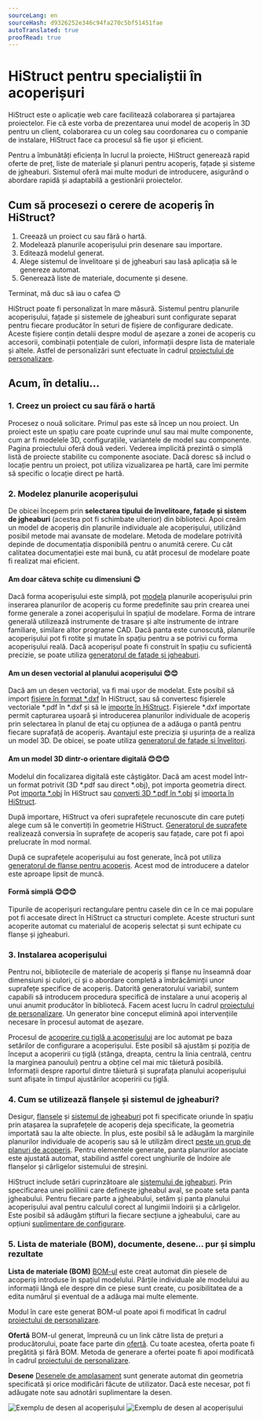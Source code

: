 ```yaml
---
sourceLang: en
sourceHash: d9326252e346c94fa270c5bf51451fae
autoTranslated: true
proofRead: true
---
```



# HiStruct pentru specialiștii în acoperișuri

HiStruct este o aplicație web care facilitează colaborarea și partajarea proiectelor. Fie că este vorba de prezentarea unui model de acoperiș în 3D pentru un client, colaborarea cu un coleg sau coordonarea cu o companie de instalare, HiStruct face ca procesul să fie ușor și eficient.

Pentru a îmbunătăți eficiența în lucrul la proiecte, HiStruct generează rapid oferte de preț, liste de materiale și planuri pentru acoperiș, fațade și sisteme de jgheaburi. Sistemul oferă mai multe moduri de introducere, asigurând o abordare rapidă și adaptabilă a gestionării proiectelor.

## Cum să procesezi o cerere de acoperiș în HiStruct?

1. Creează un proiect cu sau fără o hartă.
1. Modelează planurile acoperișului prin desenare sau importare.
1. Editează modelul generat.
1. Alege sistemul de învelitoare și de jgheaburi sau lasă aplicația să le genereze automat.
1. Generează liste de materiale, documente și desene.

Terminat, mă duc să iau o cafea 😊

HiStruct poate fi personalizat în mare măsură. Sistemul pentru planurile acoperișului, fațade și sistemele de jgheaburi sunt configurate separat pentru fiecare producător în seturi de fișiere de configurare dedicate. Aceste fișiere conțin detalii despre modul de așezare a zonei de acoperiș cu accesorii, combinații potențiale de culori, informații despre lista de materiale și altele. Astfel de personalizări sunt efectuate în cadrul [proiectului de personalizare](customisationProject.md).

## Acum, în detaliu...

### 1. Creez un proiect cu sau fără o hartă

Procesez o nouă solicitare. Primul pas este să încep un nou proiect. Un proiect este un spațiu care poate cuprinde unul sau mai multe componente, cum ar fi modelele 3D, configurațiile, variantele de model sau componente. Pagina proiectului oferă două vederi. Vederea implicită prezintă o simplă listă de proiecte stabilite cu componente asociate. Dacă doresc să includ o locație pentru un proiect, pot utiliza vizualizarea pe hartă, care îmi permite să specific o locație direct pe hartă.

### 2. Modelez planurile acoperișului

De obicei începem prin **selectarea tipului de învelitoare, fațade și sistem de jgheaburi** (acestea pot fi schimbate ulterior) din biblioteci. Apoi creăm un model de acoperiș din planurile individuale ale acoperișului, utilizând posibil metode mai avansate de modelare. Metoda de modelare potrivită depinde de documentația disponibilă pentru o anumită cerere. Cu cât calitatea documentației este mai bună, cu atât procesul de modelare poate fi realizat mai eficient.

#### **Am doar câteva schițe cu dimensiuni 😊**

Dacă forma acoperișului este simplă, pot [modela](modellingRoofs.md) planurile acoperișului prin inserarea planurilor de acoperiș cu forme predefinite sau prin crearea unei forme generale a zonei acoperișului în spațiul de modelare. Forma de intrare generală utilizează instrumente de trasare și alte instrumente de intrare familiare, similare altor programe CAD. Dacă panta este cunoscută, planurile acoperișului pot fi rotite și mutate în spațiu pentru a se potrivi cu forma acoperișului reală. Dacă acoperișul poate fi construit în spațiu cu suficientă precizie, se poate utiliza [generatorul de fațade și jgheaburi](roofFlashingGenerator.md).

#### **Am un desen vectorial al planului acoperișului 😊😊**

Dacă am un desen vectorial, va fi mai ușor de modelat. Este posibil să import [fișiere în format *.dxf](importDxf.md) în HiStruct, sau să convertesc fișierele vectoriale *.pdf în *.dxf și să le [importe în HiStruct](importDxf.md). Fișierele *.dxf importate permit capturarea ușoară și introducerea planurilor individuale de acoperiș prin selectarea în planul de etaj cu opțiunea de a adăuga o pantă pentru fiecare suprafață de acoperiș. Avantajul este precizia și ușurința de a realiza un model 3D. De obicei, se poate utiliza [generatorul de fațade și învelitori](roofFlashingGenerator.md).

#### **Am un model 3D dintr-o orientare digitală 😊😊😊**

Modelul din focalizarea digitală este câștigător. Dacă am acest model într-un format potrivit (3D *.pdf sau direct *.obj), pot importa geometria direct. Pot [importa *.obj](importObj.md) în HiStruct sau [converti 3D *.pdf în *.obj](convert3dPdfToObj.md) și [importa în HiStruct](importObj.md).

După importare, HiStruct va oferi suprafețele recunoscute din care puteți alege cum să le convertiți în geometrie HiStruct. [Generatorul de suprafețe](roofPolygonGenerator.md) realizează conversia în suprafețe de acoperiș sau fațade, care pot fi apoi prelucrate în mod normal.

După ce suprafețele acoperișului au fost generate, încă pot utiliza [generatorul de flanșe pentru acoperiș](roofFlashingGenerator.md). Acest mod de introducere a datelor este aproape lipsit de muncă.

#### **Formă simplă 😊😊😊**

Tipurile de acoperișuri rectangulare pentru casele din ce în ce mai populare pot fi accesate direct în HiStruct ca structuri complete. Aceste structuri sunt acoperite automat cu materialul de acoperiș selectat și sunt echipate cu flanșe și jgheaburi.

### 3. Instalarea acoperișului

Pentru noi, bibliotecile de materiale de acoperiș și flanșe nu înseamnă doar dimensiuni și culori, ci și o abordare completă a îmbrăcăminții unor suprafețe specifice de acoperiș. Datorită generatorului variabil, suntem capabili să introducem procedura specifică de instalare a unui acoperiș al unui anumit producător în bibliotecă. Facem acest lucru în cadrul [proiectului de personalizare](customisationProject.md). Un generator bine conceput elimină apoi intervențiile necesare în procesul automat de așezare.

Procesul de [acoperire cu țiglă a acoperișului](roofPolygonTillingOptions.md) are loc automat pe baza setărilor de configurare a acoperișului. Este posibil să ajustăm și poziția de început a acoperirii cu țiglă (stânga, dreapta, centru la linia centrală, centru la marginea panoului) pentru a obține cel mai mic tăietură posibilă. Informații despre raportul dintre tăietură și suprafața planului acoperișului sunt afișate în timpul ajustărilor acoperirii cu țiglă.

### 4. Cum se utilizează flanșele și sistemul de jgheaburi?

Desigur, [flanșele](roofFlashingOptions.md) și [sistemul de jgheaburi](roofFlashingGutterOptions.md) pot fi specificate oriunde în spațiu prin atașarea la suprafețele de acoperiș deja specificate, la geometria importată sau la alte obiecte. În plus, este posibil să le adăugăm la marginile planurilor individuale de acoperiș sau să le utilizăm direct [peste un grup de planuri de acoperiș](roofFlashingGenerator.md). Pentru elementele generate, panta planurilor asociate este ajustată automat, stabilind astfel corect unghiurile de îndoire ale flanșelor și cârligelor sistemului de streșini.

HiStruct include setări cuprinzătoare ale [sistemului de jgheaburi](roofFlashingGutterOptions.md). Prin specificarea unei polilinii care definește jgheabul aval, se poate seta panta jgheabului. Pentru fiecare parte a jgheabului, setăm și panta planului acoperișului aval pentru calculul corect al lungimii îndoirii și a cârligelor. Este posibil să adăugăm știfturi la fiecare secțiune a jgheabului, care au opțiuni [suplimentare de configurare](roofFlashingGutterOptions.md).

### 5. Lista de materiale (BOM), documente, desene... pur și simplu rezultate

**Lista de materiale (BOM)**
[BOM-ul](roofBom.md) este creat automat din piesele de acoperiș introduse în spațiul modelului. Părțile individuale ale modelului au informații lângă ele despre din ce piese sunt create, cu posibilitatea de a edita numărul și eventual de a adăuga mai multe elemente.

Modul în care este generat BOM-ul poate apoi fi modificat în cadrul [proiectului de personalizare](customisationProject.md).

**Ofertă**
BOM-ul generat, împreună cu un link către lista de prețuri a producătorului, poate face parte din [ofertă](roofQuote.md). Cu toate acestea, oferta poate fi pregătită și fără BOM. Metoda de generare a ofertei poate fi apoi modificată în cadrul [proiectului de personalizare](customisationProject.md).

**Desene**
[Desenele de amplasament](roofPolygonTillingDrawing.md) sunt generate automat din geometria specificată și orice modificări făcute de utilizator. Dacă este necesar, pot fi adăugate note sau adnotări suplimentare la desen.

![Exemplu de desen al acoperișului](img\roofTillingPlane1.png)
![Exemplu de desen al acoperișului](img\roofTillingPlane2.png)
